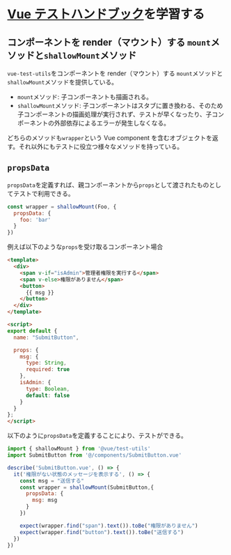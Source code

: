 # [Vue テストハンドブック](https://lmiller1990.github.io/vue-testing-handbook/ja/)を学習する

## コンポーネントを render（マウント）する `mount`メソッドと`shallowMount`メソッド

`vue-test-utils`をコンポーネントを render（マウント）する `mount`メソッドと`shallowMount`メソッドを提供している。

- `mount`メソッド: 子コンポーネントも描画される。
- `shallowMount`メソッド: 子コンポーネントはスタブに置き換わる、そのため子コンポーネントの描画処理が実行されず、テストが早くなったり、子コンポーネントの外部依存によるエラーが発生しなくなる。

どちらのメソッドも`wrapper`という Vue component を含むオブジェクトを返す。それ以外にもテストに役立つ様々なメソッドを持っている。

## `propsData`

`propsData`を定義すれば、親コンポーネントから`props`として渡されたものとしてテストで利用できる。

```js
const wrapper = shallowMount(Foo, {
  propsData: {
    foo: 'bar'
  }
})
```

例えば以下のような`props`を受け取るコンポーネント場合

```html
<template>
  <div>
    <span v-if="isAdmin">管理者権限を実行する</span>
    <span v-else>権限がありません</span>
    <button>
      {{ msg }}
    </button>
  </div>
</template>

<script>
export default {
  name: "SubmitButton",

  props: {
    msg: {
      type: String,
      required: true
    },
    isAdmin: {
      type: Boolean,
      default: false
    }
  }
};
</script>
```

以下のように`propsData`を定義することにより、テストができる。

```js
import { shallowMount } from '@vue/test-utils'
import SubmitButton from '@/components/SubmitButton.vue'

describe('SubmitButton.vue', () => {
  it('権限がない状態のメッセージを表示する', () => {
    const msg = "送信する"
    const wrapper = shallowMount(SubmitButton,{
      propsData: {
        msg: msg
      }
    })

    expect(wrapper.find("span").text()).toBe("権限がありません")
    expect(wrapper.find("button").text()).toBe("送信する")
  })
})
```
